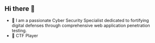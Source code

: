 ## Hi there 👋

- 🌱 I am a passionate Cyber Security Specialist dedicated to fortifying digital defenses through comprehensive web application penetration testing.
- 🌱 CTF Player
<!-- - 👯 I’m looking to collaborate on ...
- 🤔 I’m looking for help with ...
- 💬 Ask me about ...
- 📫 How to reach me: ...
- 😄 Pronouns: ...
- ⚡ Fun fact: ...

->
